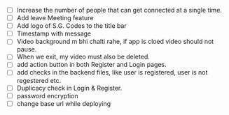 - [ ] Increase the number of people that can get connected at a single time.
- [ ] Add leave Meeting feature
- [ ] Add logo of S.G. Codes to the title bar 
- [ ] Timestamp with message
- [ ] Video background m bhi chalti rahe, if app is cloed video should not pause.
- [ ] When we exit, my video must also be deleted.
- [ ] add action button in both Register and Login pages.
- [ ] add checks in the backend files, like user is registered, user is not regestered etc.
- [ ] Duplicacy check in Login & Register.
- [ ] password encryption
- [ ] change base url while deploying